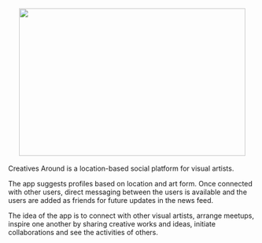 
<br/> 
<p align="center">
  <img width="460" height="300" src="![Screenshot](ca_redpurplelogo.png)">
</p>


Creatives Around is a location-based social platform for visual artists.

The app suggests profiles based on location and art form.
Once connected with other users, direct messaging between the users is available and the users are added as friends for future updates in the news feed.

The idea of the app is to connect with other visual artists, arrange meetups,
inspire one another by sharing creative works and ideas, initiate collaborations
and see the activities of others.
